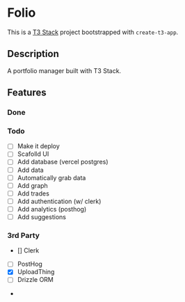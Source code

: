 # Folio

This is a [T3 Stack](https://create.t3.gg/) project bootstrapped with `create-t3-app`.

## Description

A portfolio manager built with T3 Stack.

## Features

### Done

### Todo

- [ ] Make it deploy
- [ ] Scafolld UI
- [ ] Add database (vercel postgres)
- [ ] Add data
- [ ] Automatically grab data
- [ ] Add graph
- [ ] Add trades
- [ ] Add authentication (w/ clerk)
- [ ] Add analytics (posthog)
- [ ] Add suggestions

### 3rd Party

- [] Clerk
- [ ] PostHog
- [x] UploadThing
- [ ] Drizzle ORM
-